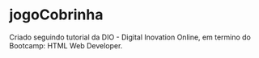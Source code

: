 # jogoCobrinha
Criado seguindo tutorial da DIO - Digital Inovation Online, em termino do Bootcamp: HTML Web Developer.
